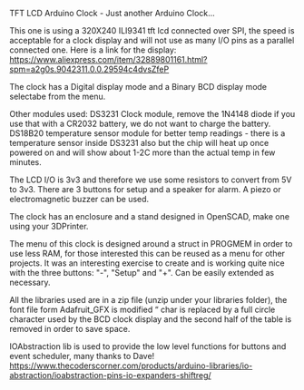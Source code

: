 ﻿TFT LCD Arduino Clock - Just another Arduino Clock...

This one is using a 320X240 ILI9341 tft lcd connected over SPI, the speed is acceptable for a clock display and will not use as many I/O pins as a parallel connected one.
Here is a link for the display:
https://www.aliexpress.com/item/32889801161.html?spm=a2g0s.9042311.0.0.29594c4dvsZfeP

The clock has a Digital display mode and a Binary BCD display mode selectabe from the menu.

Other modules used: DS3231 Clock module, remove the 1N4148 diode if you use that with a CR2032 battery, we do not want to charge the battery. DS18B20 temperature sensor module for better temp readings - there is a temperature sensor inside DS3231 also but the chip will heat up once powered on and will show about 1-2C more than the actual temp in few minutes.

The LCD I/O is 3v3 and therefore we use some resistors to convert from 5V to 3v3. There are 3 buttons for setup and a speaker for alarm. A piezo  or electromagnetic buzzer can be used.

The clock has an enclosure and a stand designed in OpenSCAD, make one using your 3DPrinter.

The menu of this clock is designed around a struct in PROGMEM in order to use less RAM, for those interested this can be reused as a menu for other projects. It was an interesting exercise to create and is working quite nice with the three buttons: "-", "Setup" and "+". Can be easily extended as necessary.

All the libraries used are in a zip file (unzip under your libraries folder), the font file form Adafruit_GFX is modified “ char is replaced by a full circle character used by the BCD clock display and the second half of the table is removed in order to save space.

IOAbstraction lib is used to provide the low level functions for buttons and event scheduler, many thanks to Dave!
https://www.thecoderscorner.com/products/arduino-libraries/io-abstraction/ioabstraction-pins-io-expanders-shiftreg/




